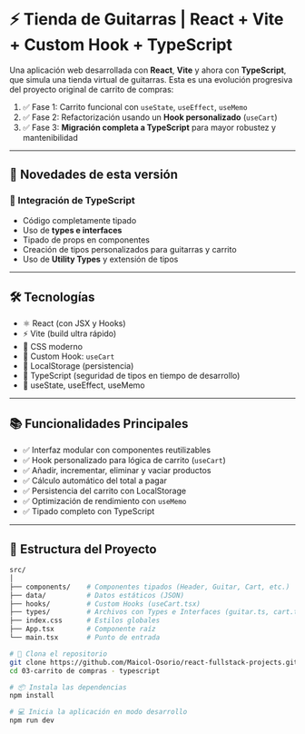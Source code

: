 # ⚡ Tienda de Guitarras | React + Vite + Custom Hook + TypeScript

Una aplicación web desarrollada con **React**, **Vite** y ahora con **TypeScript**, que simula una tienda virtual de guitarras. Esta es una evolución progresiva del proyecto original de carrito de compras:

1. ✅ Fase 1: Carrito funcional con `useState`, `useEffect`, `useMemo`
2. ✅ Fase 2: Refactorización usando un **Hook personalizado** (`useCart`)
3. ✅ Fase 3: **Migración completa a TypeScript** para mayor robustez y mantenibilidad

---

## 🚀 Novedades de esta versión

### 🧩 Integración de TypeScript

- Código completamente tipado
- Uso de **types e interfaces**
- Tipado de props en componentes
- Creación de tipos personalizados para guitarras y carrito
- Uso de **Utility Types** y extensión de tipos

---

## 🛠️ Tecnologías

- ⚛️ React (con JSX y Hooks)
- ⚡ Vite (build ultra rápido)
- 🎨 CSS moderno
- 🧠 Custom Hook: `useCart`
- 💾 LocalStorage (persistencia)
- 🧾 TypeScript (seguridad de tipos en tiempo de desarrollo)
- 🧰 useState, useEffect, useMemo

---

## 📚 Funcionalidades Principales

- ✅ Interfaz modular con componentes reutilizables
- ✅ Hook personalizado para lógica de carrito (`useCart`)
- ✅ Añadir, incrementar, eliminar y vaciar productos
- ✅ Cálculo automático del total a pagar
- ✅ Persistencia del carrito con LocalStorage
- ✅ Optimización de rendimiento con `useMemo`
- ✅ Tipado completo con TypeScript

---

## 🧱 Estructura del Proyecto

```bash
src/
│
├── components/    # Componentes tipados (Header, Guitar, Cart, etc.)
├── data/          # Datos estáticos (JSON)
├── hooks/         # Custom Hooks (useCart.tsx)
├── types/         # Archivos con Types e Interfaces (guitar.ts, cart.ts, etc.)
├── index.css      # Estilos globales
├── App.tsx        # Componente raíz
└── main.tsx       # Punto de entrada

# 🔁 Clona el repositorio
git clone https://github.com/Maicol-Osorio/react-fullstack-projects.git
cd 03-carrito de compras - typescript

# 📦 Instala las dependencias
npm install

# 💻 Inicia la aplicación en modo desarrollo
npm run dev